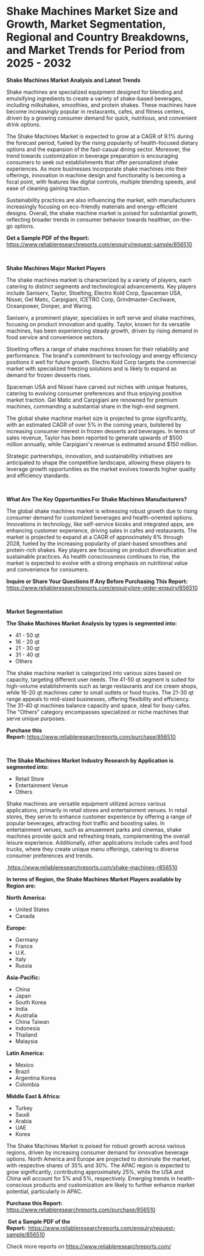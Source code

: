 <p><h1>Shake Machines Market Size and Growth, Market Segmentation, Regional and Country Breakdowns, and Market Trends for Period from 2025 -  2032</h1></p><p><strong>Shake Machines Market Analysis and Latest Trends</strong></p>
<p><p>Shake machines are specialized equipment designed for blending and emulsifying ingredients to create a variety of shake-based beverages, including milkshakes, smoothies, and protein shakes. These machines have become increasingly popular in restaurants, cafes, and fitness centers, driven by a growing consumer demand for quick, nutritious, and convenient drink options.</p><p>The Shake Machines Market is expected to grow at a CAGR of 9.1% during the forecast period, fueled by the rising popularity of health-focused dietary options and the expansion of the fast-casual dining sector. Moreover, the trend towards customization in beverage preparation is encouraging consumers to seek out establishments that offer personalized shake experiences. As more businesses incorporate shake machines into their offerings, innovation in machine design and functionality is becoming a focal point, with features like digital controls, multiple blending speeds, and ease of cleaning gaining traction.</p><p>Sustainability practices are also influencing the market, with manufacturers increasingly focusing on eco-friendly materials and energy-efficient designs. Overall, the shake machine market is poised for substantial growth, reflecting broader trends in consumer behavior towards healthier, on-the-go options.</p></p>
<p><strong>Get a Sample PDF of the Report:&nbsp;</strong> <a href="https://www.reliableresearchreports.com/enquiry/request-sample/856510?utm_campaign=2181&utm_medium=2&utm_source=Github&utm_content=ia&utm_term=17022025&utm_id=shake-machines">https://www.reliableresearchreports.com/enquiry/request-sample/856510</a></p>
<p>&nbsp;</p>
<p><strong>Shake Machines Major Market Players</strong></p>
<p><p>The shake machines market is characterized by a variety of players, each catering to distinct segments and technological advancements. Key players include Saniserv, Taylor, Stoelting, Electro Kold Corp, Spaceman USA, Nissei, Gel Matic, Carpigiani, ICETRO Corp, Grindmaster-Cecilware, Oceanpower, Donper, and Waring.</p><p>Saniserv, a prominent player, specializes in soft serve and shake machines, focusing on product innovation and quality. Taylor, known for its versatile machines, has been experiencing steady growth, driven by rising demand in food service and convenience sectors.</p><p>Stoelting offers a range of shake machines known for their reliability and performance. The brand's commitment to technology and energy efficiency positions it well for future growth. Electro Kold Corp targets the commercial market with specialized freezing solutions and is likely to expand as demand for frozen desserts rises.</p><p>Spaceman USA and Nissei have carved out niches with unique features, catering to evolving consumer preferences and thus enjoying positive market traction. Gel Matic and Carpigiani are renowned for premium machines, commanding a substantial share in the high-end segment.</p><p>The global shake machine market size is projected to grow significantly, with an estimated CAGR of over 5% in the coming years, bolstered by increasing consumer interest in frozen desserts and beverages. In terms of sales revenue, Taylor has been reported to generate upwards of $500 million annually, while Carpigiani's revenue is estimated around $150 million.</p><p>Strategic partnerships, innovation, and sustainability initiatives are anticipated to shape the competitive landscape, allowing these players to leverage growth opportunities as the market evolves towards higher quality and efficiency standards.</p></p>
<p>&nbsp;</p>
<p><strong>What Are The Key Opportunities For Shake Machines Manufacturers?</strong></p>
<p><p>The global shake machines market is witnessing robust growth due to rising consumer demand for customized beverages and health-oriented options. Innovations in technology, like self-service kiosks and integrated apps, are enhancing customer experience, driving sales in cafes and restaurants. The market is projected to expand at a CAGR of approximately 6% through 2028, fueled by the increasing popularity of plant-based smoothies and protein-rich shakes. Key players are focusing on product diversification and sustainable practices. As health consciousness continues to rise, the market is expected to evolve with a strong emphasis on nutritional value and convenience for consumers.</p></p>
<p><strong>Inquire or Share Your Questions If Any Before Purchasing This Report:</strong> <a href="https://www.reliableresearchreports.com/enquiry/pre-order-enquiry/856510?utm_campaign=2181&utm_medium=2&utm_source=Github&utm_content=ia&utm_term=17022025&utm_id=shake-machines">https://www.reliableresearchreports.com/enquiry/pre-order-enquiry/856510</a></p>
<p>&nbsp;</p>
<p><strong>Market Segmentation</strong></p>
<p><strong>The Shake Machines Market Analysis by types is segmented into:</strong></p>
<p><ul><li>41 - 50 qt</li><li>16 - 20 qt</li><li>21 - 30 qt</li><li>31 - 40 qt</li><li>Others</li></ul></p>
<p><p>The shake machine market is categorized into various sizes based on capacity, targeting different user needs. The 41-50 qt segment is suited for high-volume establishments such as large restaurants and ice cream shops, while 16-20 qt machines cater to small outlets or food trucks. The 21-30 qt range appeals to mid-sized businesses, offering flexibility and efficiency. The 31-40 qt machines balance capacity and space, ideal for busy cafes. The "Others" category encompasses specialized or niche machines that serve unique purposes.</p></p>
<p><strong>Purchase this Report:&nbsp;</strong><a href="https://www.reliableresearchreports.com/purchase/856510?utm_campaign=2181&utm_medium=2&utm_source=Github&utm_content=ia&utm_term=17022025&utm_id=shake-machines">https://www.reliableresearchreports.com/purchase/856510</a></p>
<p>&nbsp;</p>
<p><strong>The Shake Machines Market Industry Research by Application is segmented into:</strong></p>
<p><ul><li>Retail Store</li><li>Entertainment Venue</li><li>Others</li></ul></p>
<p><p>Shake machines are versatile equipment utilized across various applications, primarily in retail stores and entertainment venues. In retail stores, they serve to enhance customer experience by offering a range of popular beverages, attracting foot traffic and boosting sales. In entertainment venues, such as amusement parks and cinemas, shake machines provide quick and refreshing treats, complementing the overall leisure experience. Additionally, other applications include cafes and food trucks, where they create unique menu offerings, catering to diverse consumer preferences and trends.</p></p>
<p><a href="https://www.reliableresearchreports.com/shake-machines-r856510?utm_campaign=2181&utm_medium=2&utm_source=Github&utm_content=ia&utm_term=17022025&utm_id=shake-machines">&nbsp;https://www.reliableresearchreports.com/shake-machines-r856510</a></p>
<p><strong>In terms of Region, the Shake Machines Market Players available by Region are:</strong></p>
<p>
    <p> <strong> North America: </strong>
        <ul>
            <li>United States</li>
            <li>Canada</li>
        </ul>
        </p> 
    <p> <strong> Europe: </strong>
        <ul>
            <li>Germany</li>
            <li>France</li>
            <li>U.K.</li>
            <li>Italy</li>
            <li>Russia</li>
        </ul>
        </p> 
    <p> <strong> Asia-Pacific: </strong>
        <ul>
            <li>China</li>
            <li>Japan</li>
            <li>South Korea</li>
            <li>India</li>
            <li>Australia</li>
            <li>China Taiwan</li>
            <li>Indonesia</li>
            <li>Thailand</li>
            <li>Malaysia</li>
        </ul>
        </p> 
    <p> <strong> Latin America: </strong>
        <ul>
            <li>Mexico</li>
            <li>Brazil</li>
            <li>Argentina Korea</li>
            <li>Colombia</li>
        </ul>
        </p> 
    <p> <strong> Middle East & Africa: </strong>
        <ul>
            <li>Turkey</li>
            <li>Saudi</li>
            <li>Arabia</li>
            <li>UAE</li>
            <li>Korea</li>
        </ul>
    </p>
    </p>
<p><p>The Shake Machines Market is poised for robust growth across various regions, driven by increasing consumer demand for innovative beverage options. North America and Europe are projected to dominate the market, with respective shares of 35% and 30%. The APAC region is expected to grow significantly, contributing approximately 25%, while the USA and China will account for 5% and 5%, respectively. Emerging trends in health-conscious products and customization are likely to further enhance market potential, particularly in APAC.</p></p>
<p><strong>Purchase this Report: </strong><a href="https://www.reliableresearchreports.com/purchase/856510?utm_campaign=2181&utm_medium=2&utm_source=Github&utm_content=ia&utm_term=17022025&utm_id=shake-machines">https://www.reliableresearchreports.com/purchase/856510</a></p>
<p>&nbsp;<strong>Get a Sample PDF of the Report:&nbsp;&nbsp;</strong><a href="https://www.reliableresearchreports.com/enquiry/request-sample/856510?utm_campaign=2181&utm_medium=2&utm_source=Github&utm_content=ia&utm_term=17022025&utm_id=shake-machines">https://www.reliableresearchreports.com/enquiry/request-sample/856510</a></p>
<p><strong></strong></p>
<p>Check more reports on <a href="https://www.reliableresearchreports.com/?utm_campaign=2181&utm_medium=2&utm_source=Github&utm_content=ia&utm_term=17022025&utm_id=shake-machines">https://www.reliableresearchreports.com/</a></p>